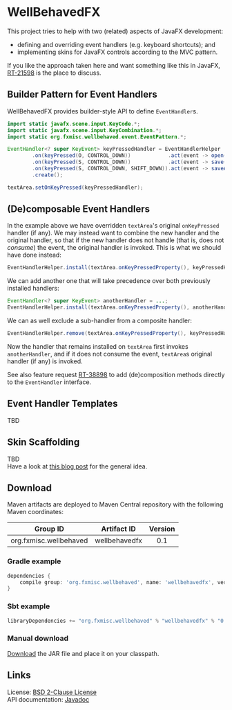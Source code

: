 WellBehavedFX
=============

This project tries to help with two (related) aspects of JavaFX development:

 * defining and overriding event handlers (e.g. keyboard shortcuts); and
 * implementing skins for JavaFX controls according to the MVC pattern.
 
If you like the approach taken here and want something like this in JavaFX, [RT-21598](https://javafx-jira.kenai.com/browse/RT-21598) is the place to discuss.


Builder Pattern for Event Handlers
-----------------------------------

WellBehavedFX provides builder-style API to define `EventHandler`s.

```java
import static javafx.scene.input.KeyCode.*;
import static javafx.scene.input.KeyCombination.*;
import static org.fxmisc.wellbehaved.event.EventPattern.*;

EventHandler<? super KeyEvent> keyPressedHandler = EventHandlerHelper
        .on(keyPressed(O, CONTROL_DOWN))            .act(event -> open())
        .on(keyPressed(S, CONTROL_DOWN))            .act(event -> save())
        .on(keyPressed(S, CONTROL_DOWN, SHIFT_DOWN)).act(event -> saveAll())
        .create();

textArea.setOnKeyPressed(keyPressedHandler);
```


(De)composable Event Handlers
-----------------------------

In the example above we have overridden `textArea`'s original `onKeyPressed` handler (if any). We may instead want to combine the new handler and the original handler, so that if the new handler does not handle (that is, does not _consume_) the event, the original handler is invoked. This is what we should have done instead:

```java
EventHandlerHelper.install(textArea.onKeyPressedProperty(), keyPressedHandler);
```

We can add another one that will take precedence over both previously installed handlers:

```java
EventHandler<? super KeyEvent> anotherHandler = ...;
EventHandlerHelper.install(textArea.onKeyPressedProperty(), anotherHandler);
```

We can as well exclude a sub-handler from a composite handler:

```java
EventHandlerHelper.remove(textArea.onKeyPressedProperty(), keyPressedHandler);
```

Now the handler that remains installed on `textArea` first invokes `anotherHandler`, and if it does not consume the event, `textArea`s original handler (if any) is invoked.

See also feature request [RT-38898](https://javafx-jira.kenai.com/browse/RT-38898) to add (de)composition methods directly to the `EventHandler` interface.


Event Handler Templates
-----------------------

TBD


Skin Scaffolding
----------------

TBD  
Have a look at [this blog post](http://tomasmikula.github.io/blog/2014/06/11/separation-of-view-and-controller-in-javafx-controls.html) for the general idea.


Download
--------

Maven artifacts are deployed to Maven Central repository with the following Maven coordinates:

| Group ID               | Artifact ID    | Version |
| :--------------------: | :------------: | :-----: |
| org.fxmisc.wellbehaved | wellbehavedfx  | 0.1     |

### Gradle example

```groovy
dependencies {
    compile group: 'org.fxmisc.wellbehaved', name: 'wellbehavedfx', version: '0.1'
}
```

### Sbt example

```scala
libraryDependencies += "org.fxmisc.wellbehaved" % "wellbehavedfx" % "0.1"
```

### Manual download

[Download](https://oss.sonatype.org/content/groups/public/org/fxmisc/wellbehaved/wellbehavedfx/0.1/) the JAR file and place it on your classpath.


Links
-------

License: [BSD 2-Clause License](http://opensource.org/licenses/BSD-2-Clause)  
API documentation: [Javadoc](http://www.fxmisc.org/wellbehaved/javadoc/overview-summary.html)  
